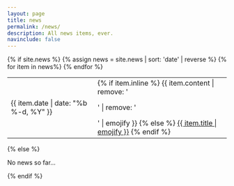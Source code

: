```yaml
---
layout: page
title: news
permalink: /news/
description: All news items, ever.
navinclude: false
---
```

<div class="allnews">
  {% if site.news %}
    <table>
    {% assign news = site.news | sort: 'date' | reverse %}
    {% for item in news%}
      <tr>
        <td class="date">{{ item.date | date: "%b %-d, %Y" }}</td>
        <td class="announcement">
          {% if item.inline %}
            {{ item.content | remove: '<p>' | remove: '</p>' | emojify }}
          {% else %}
            <a class="news-title" href="{{ item.url | prepend: site.baseurl }}">{{ item.title | emojify }}</a>
          {% endif %}
        </td>
      </tr>
    {% endfor %}
    </table>
  {% else %}
    <p>No news so far...</p>
  {% endif %}
</div>
